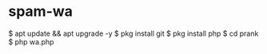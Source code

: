 # spam-wa
$ apt update && apt upgrade -y
$ pkg install git
$ pkg install php
$ cd prank
$ php wa.php
